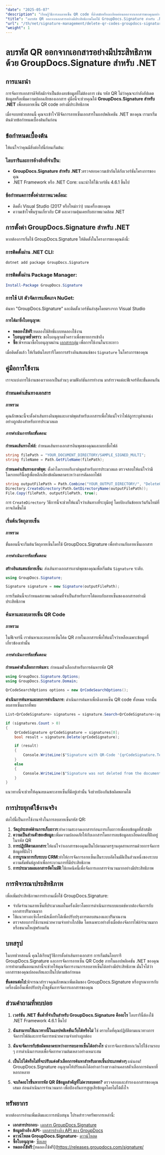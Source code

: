 ```yaml
---
"date": "2025-05-07"
"description": "เรียนรู้วิธีการลบลายเซ็น QR code ที่ล้าสมัยหรือละเอียดอ่อนออกจากเอกสารของคุณอย่างมีประสิทธิภาพโดยใช้ GroupDocs.Signature สำหรับ .NET"
"title": "ลบรหัส QR ออกจากเอกสารอย่างมีประสิทธิภาพโดยใช้ GroupDocs.Signature สำหรับ .NET"
"url": "/th/net/signature-management/delete-qr-codes-groupdocs-signature-net/"
"weight": 1
---
```


# ลบรหัส QR ออกจากเอกสารอย่างมีประสิทธิภาพด้วย GroupDocs.Signature สำหรับ .NET

## การแนะนำ
การจัดการเอกสารดิจิทัลมักจำเป็นต้องลบข้อมูลที่ไม่ต้องการ เช่น รหัส QR ไม่ว่าคุณจะกำลังอัปเดตข้อมูลหรือเพิ่มความปลอดภัยของเอกสาร คู่มือนี้จะช่วยคุณได้ **GroupDocs.Signature สำหรับ .NET** เพื่อลบลายเซ็น QR code อย่างมีประสิทธิภาพ

เมื่อจบบทช่วยสอนนี้ คุณจะเข้าใจวิธีจัดการลายเซ็นเอกสารในแอปพลิเคชัน .NET ของคุณ เรามาเริ่มต้นด้วยข้อกำหนดเบื้องต้นกันก่อน

## ข้อกำหนดเบื้องต้น
ให้แน่ใจว่าคุณมีสิ่งต่อไปนี้ก่อนเริ่มต้น:

### ไลบรารีและการอ้างอิงที่จำเป็น:
- **GroupDocs.Signature สำหรับ .NET**:ตรวจสอบความเข้ากันได้กับเวอร์ชันโครงการของคุณ
- .NET Framework หรือ .NET Core: แนะนำให้ใช้เวอร์ชัน 4.6.1 ขึ้นไป

### ข้อกำหนดการตั้งค่าสภาพแวดล้อม:
- ติดตั้ง Visual Studio (2017 หรือใหม่กว่า) บนเครื่องของคุณ
- ความเข้าใจพื้นฐานเกี่ยวกับ C# และความคุ้นเคยกับสภาพแวดล้อม .NET

## การตั้งค่า GroupDocs.Signature สำหรับ .NET
หากต้องการเริ่มใช้ GroupDocs.Signature ให้ติดตั้งในโครงการของคุณดังนี้:

### การติดตั้งผ่าน .NET CLI:
```bash
dotnet add package GroupDocs.Signature
```

### การติดตั้งผ่าน Package Manager:
```powershell
Install-Package GroupDocs.Signature
```

### การใช้ UI ตัวจัดการแพ็คเกจ NuGet:
ค้นหา "GroupDocs.Signature" และติดตั้งเวอร์ชันล่าสุดโดยตรงจาก Visual Studio

#### การได้มาซึ่งใบอนุญาต:
- **ทดลองใช้ฟรี**:ทดลองใช้สิทธิ์แบบทดลองใช้งาน
- **ใบอนุญาตชั่วคราว**: ขอใบอนุญาตชั่วคราวเพื่อขยายการเข้าถึง
- **ซื้อ**:พิจารณาซื้อใบอนุญาตผ่าน [เอกสารกลุ่ม](https://purchase.groupdocs.com/buy) เพื่อการใช้งานในระยะยาว

เมื่อติดตั้งแล้ว ให้เริ่มต้นไลบรารีโดยการสร้างอินสแตนซ์ของ `Signature` ในโครงการของคุณ

## คู่มือการใช้งาน
เราจะแบ่งการใช้งานของเราออกเป็นส่วนๆ ตามฟังก์ชันการทำงาน มาสำรวจแต่ละฟีเจอร์ทีละขั้นตอนกัน

### กำหนดค่าเส้นทางเอกสาร

#### ภาพรวม
คุณลักษณะนี้จะตั้งค่าเส้นทางอินพุตและเอาต์พุตสำหรับเอกสารเพื่อให้แน่ใจว่าไฟล์ถูกระบุตำแหน่งอย่างถูกต้องสำหรับการประมวลผล

##### การดำเนินการทีละขั้นตอน:

**กำหนดเส้นทางไฟล์:**
กำหนดเส้นทางเอกสารอินพุตของคุณและแยกชื่อไฟล์
```csharp
string filePath = "YOUR_DOCUMENT_DIRECTORY/SAMPLE_SIGNED_MULTI";
string fileName = Path.GetFileName(filePath);
```

**กำหนดค่าเส้นทางเอาต์พุต:**
ตั้งค่าไดเรกทอรีเอาต์พุตสำหรับการประมวลผล ตรวจสอบให้แน่ใจว่ามีไดเรกทอรีนี้อยู่เพื่อหลีกเลี่ยงข้อผิดพลาดระหว่างการคัดลอกไฟล์
```csharp
string outputFilePath = Path.Combine("YOUR_OUTPUT_DIRECTORY/", "DeleteQRCode", fileName);
Directory.CreateDirectory(Path.GetDirectoryName(outputFilePath));
File.Copy(filePath, outputFilePath, true);
```
การ `CreateDirectory` วิธีการนี้จะช่วยให้แน่ใจว่าเส้นทางที่ระบุมีอยู่ โดยป้องกันข้อยกเว้นรันไทม์ที่อาจเกิดขึ้นได้

### เริ่มต้นวัตถุลายเซ็น

#### ภาพรวม
ขั้นตอนนี้จะเริ่มต้นวัตถุลายเซ็นโดยใช้ GroupDocs.Signature เพื่อทำงานกับลายเซ็นเอกสาร

##### การดำเนินการทีละขั้นตอน:

**สร้างอินสแตนซ์ลายเซ็น:**
ส่งเส้นทางเอกสารเอาต์พุตของคุณเพื่อเริ่มต้น `Signature` ระดับ.
```csharp
using GroupDocs.Signature;

Signature signature = new Signature(outputFilePath);
```
การเริ่มต้นนี้จะกำหนดสภาพแวดล้อมที่จำเป็นสำหรับการโต้ตอบกับลายเซ็นของเอกสารอย่างมีประสิทธิภาพ

### ค้นหาและลบลายเซ็น QR Code

#### ภาพรวม
ในฟีเจอร์นี้ เราค้นหาและลบลายเซ็นโค้ด QR ภายในเอกสารเพื่อให้แน่ใจว่าเหลือเฉพาะข้อมูลที่เกี่ยวข้องเท่านั้น

##### การดำเนินการทีละขั้นตอน:

**กำหนดค่าตัวเลือกการค้นหา:**
กำหนดตัวเลือกสำหรับการค้นหารหัส QR
```csharp
using GroupDocs.Signature.Options;
using GroupDocs.Signature.Domain;

QrCodeSearchOptions options = new QrCodeSearchOptions();
```

**ดำเนินการค้นหาและลบการดำเนินการ:**
ดำเนินการค้นหาเพื่อดึงลายเซ็น QR code ทั้งหมด จากนั้นลบลายเซ็นแรกที่พบ
```csharp
List<QrCodeSignature> signatures = signature.Search<QrCodeSignature>(options);

if (signatures.Count > 0)
{
    QrCodeSignature qrCodeSignature = signatures[0];
    bool result = signature.Delete(qrCodeSignature);

    if (result)
    {
        Console.WriteLine($"Signature with QR-Code '{qrCodeSignature.Text}' and encode type '{qrCodeSignature.EncodeType.TypeName}' was deleted from document ['{fileName}'].");
    }
    else
    {
        Console.WriteLine($"Signature was not deleted from the document! Signature with QR-Code '{qrCodeSignature.Text}' and encode type '{qrCodeSignature.EncodeType.TypeName}' was not found!");
    }
}
```
แนวทางนี้จะช่วยให้คุณลบเฉพาะลายเซ็นที่มีอยู่เท่านั้น จึงช่วยป้องกันข้อผิดพลาดได้

## การประยุกต์ใช้งานจริง
ต่อไปนี้เป็นการใช้งานจริงในการลบลายเซ็นรหัส QR:

1. **วัตถุประสงค์ด้านการเก็บถาวร**:ทำความสะอาดเอกสารก่อนการเก็บถาวรเพื่อลบข้อมูลที่ล้าสมัย
2. **ความเป็นส่วนตัวของข้อมูล**:เพิ่มความปลอดภัยให้กับเอกสารโดยการลบข้อมูลละเอียดอ่อนที่ฝังอยู่ในรหัส QR
3. **การปฏิบัติตามเอกสาร**:ให้แน่ใจว่าเอกสารของคุณเป็นไปตามมาตรฐานอุตสาหกรรมด้วยการจัดการข้อมูลที่ฝังไว้
4. **การบูรณาการกับระบบ CRM**:ทำให้การจัดการลายเซ็นเป็นระบบอัตโนมัติเป็นส่วนหนึ่งของระบบความสัมพันธ์ลูกค้าเพื่อกระบวนการที่มีประสิทธิภาพ
5. **การประมวลผลเอกสารอัตโนมัติ**:ใช้เทคนิคนี้เพื่อจัดการเอกสารจำนวนมากอย่างมีประสิทธิภาพ

## การพิจารณาประสิทธิภาพ
เพื่อเพิ่มประสิทธิภาพการทำงานเมื่อใช้ GroupDocs.Signature:
- จำกัดจำนวนลายเซ็นที่ประมวลผลในครั้งเดียวโดยการดำเนินการแบบแบตช์หากต้องจัดการกับเอกสารปริมาณมาก
- ใช้แนวทางอะซิงโครนัสเมื่อทำได้เพื่อปรับปรุงการตอบสนองและปริมาณงาน
- ตรวจสอบการใช้งานหน่วยความจำอย่างใกล้ชิด โดยเฉพาะอย่างยิ่งเมื่อต้องจัดการไฟล์จำนวนมากหรือขนาดใหญ่พร้อมกัน

## บทสรุป
ในบทช่วยสอนนี้ คุณได้เรียนรู้วิธีการตั้งค่าเส้นทางเอกสาร การเริ่มต้นไลบรารี GroupDocs.Signature และการจัดการลายเซ็น QR Code ภายในแอปพลิเคชัน .NET ของคุณ การทำตามขั้นตอนเหล่านี้จะช่วยให้คุณจัดการงานการลบลายเซ็นได้อย่างมีประสิทธิภาพ มั่นใจได้ว่าเอกสารของคุณปลอดภัยและเป็นไปตามข้อกำหนด

**ขั้นตอนต่อไป**:พิจารณาสำรวจคุณลักษณะเพิ่มเติมของ GroupDocs.Signature หรือบูรณาการกับเครื่องมืออื่นเพื่อปรับปรุงโซลูชันการจัดการเอกสารของคุณ

## ส่วนคำถามที่พบบ่อย
1. **เวอร์ชัน .NET ขั้นต่ำที่จำเป็นสำหรับ GroupDocs.Signature คืออะไร**
ไลบรารีนี้ต้องใช้ .NET Framework 4.6.1 ขึ้นไป

2. **ฉันสามารถใช้แนวทางนี้ในแอปพลิเคชันเว็บได้หรือไม่**
ใช่ ตราบใดที่คุณปฏิบัติตามแนวทางการจัดการไฟล์และการจัดการหน่วยความจำอย่างถูกต้อง

3. **ฉันจะจัดการกับข้อผิดพลาดระหว่างการลบลายเซ็นได้อย่างไร**
นำการจัดการข้อยกเว้นไปใช้งานรอบ ๆ การดำเนินการลบเพื่อจัดการความล้มเหลวอย่างเหมาะสม

4. **เป็นไปได้หรือไม่ที่จะปรับแต่งตัวเลือกการค้นหาสำหรับลายเซ็นประเภทต่างๆ**
แน่นอน! GroupDocs.Signature อนุญาตให้ปรับแต่งได้อย่างกว้างขวางผ่านคลาสตัวเลือกการค้นหาที่หลากหลาย

5. **จะเกิดอะไรขึ้นหากรหัส QR มีข้อมูลสำคัญที่ไม่ควรลบออก?**
ตรวจสอบและสำรองเอกสารของคุณเสมอ ก่อนดำเนินการจำนวนมาก เพื่อป้องกันการสูญเสียข้อมูลโดยไม่ได้ตั้งใจ

## ทรัพยากร
หากต้องการอ่านเพิ่มเติมและการสนับสนุน โปรดสำรวจทรัพยากรเหล่านี้:
- **เอกสารประกอบ**- [เอกสาร GroupDocs.Signature](https://docs.groupdocs.com/signature/net/)
- **ข้อมูลอ้างอิง API**- [เอกสารอ้างอิง API ของ GroupDocs](https://reference.groupdocs.com/signature/net/)
- **ดาวน์โหลด GroupDocs.Signature**- [ดาวน์โหลด](https://releases.groupdocs.com/signature/net/)
- **ซื้อใบอนุญาต**- [ซื้อเลย](https://purchase.groupdocs.com/buy)
- **ทดลองใช้ฟรี**:[ทดลองใช้ฟรี](https://releases.groupdocs.com/signature/